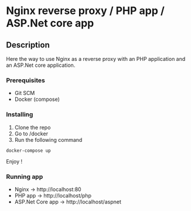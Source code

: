 # Nginx reverse proxy / PHP app / ASP.Net core app

## Description

Here the way to use Nginx as a reverse proxy with an PHP application and an ASP.Net core application. 

### Prerequisites

- Git SCM 
- Docker (compose)

### Installing

1. Clone the repo
2. Go to /docker 
3. Run the following command

```
docker-compose up
```

Enjoy !

### Running app 

- Nginx -> http://localhost:80
- PHP app -> http://localhost/php
- ASP.Net Core app -> http://localhost/aspnet